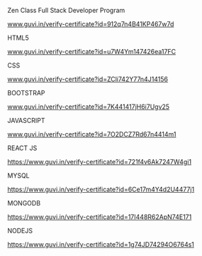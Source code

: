 Zen Class Full Stack Developer Program

www.guvi.in/verify-certificate?id=912q7n4B41KP467w7d


HTML5

www.guvi.in/verify-certificate?id=u7W4Ym147426ea17FC


CSS

www.guvi.in/verify-certificate?id=ZCli742Y77n4J14156


BOOTSTRAP

www.guvi.in/verify-certificate?id=7K441417jH6i7Ugv25


JAVASCRIPT

www.guvi.in/verify-certificate?id=7O2DCZ7Rd67n4414m1


REACT JS

https://www.guvi.in/verify-certificate?id=721f4v6Ak7247W4gi1


MYSQL

https://www.guvi.in/verify-certificate?id=6Ce17m4Y4d2U4477j1


MONGODB

https://www.guvi.in/verify-certificate?id=17I448R62ApN74E171


NODEJS

https://www.guvi.in/verify-certificate?id=1g74JD74294O6764s1



